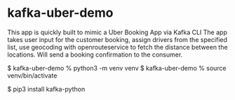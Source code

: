 # kafka-uber-demo

This app is quickly built to mimic a Uber Booking App via Kafka CLI
The app takes user input for the customer booking, assign drivers from the specified list, use geocoding with openrouteservice to fetch the distance between the locations.
Will send a booking confirmation to the consumer.


$ kafka-uber-demo % python3 -m venv venv
$ kafka-uber-demo % source venv/bin/activate


$ pip3 install kafka-python

